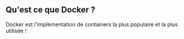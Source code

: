 ## Qu'est ce que Docker ?

Docker est l'implémentation de containers la plus populaire et la plus utilisée !
